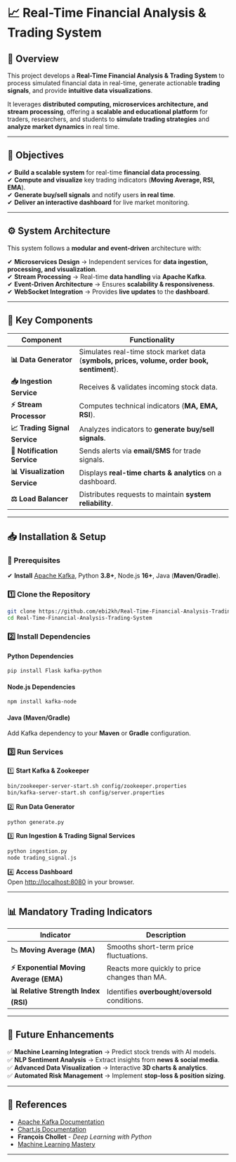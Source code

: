 # **📈 Real-Time Financial Analysis & Trading System**  

## **📌 Overview**  

This project develops a **Real-Time Financial Analysis & Trading System** to process simulated financial data in real-time, generate actionable **trading signals**, and provide **intuitive data visualizations**.  

It leverages **distributed computing, microservices architecture, and stream processing**, offering a **scalable and educational platform** for traders, researchers, and students to **simulate trading strategies** and **analyze market dynamics** in real time.  

---

## **🎯 Objectives**  

✔ **Build a scalable system** for real-time **financial data processing**.  
✔ **Compute and visualize** key trading indicators (**Moving Average, RSI, EMA**).  
✔ **Generate buy/sell signals** and notify users **in real time**.  
✔ **Deliver an interactive dashboard** for live market monitoring.  

---

## **⚙️ System Architecture**  

This system follows a **modular and event-driven** architecture with:  

✔ **Microservices Design** → Independent services for **data ingestion, processing, and visualization**.  
✔ **Stream Processing** → Real-time **data handling** via **Apache Kafka**.  
✔ **Event-Driven Architecture** → Ensures **scalability & responsiveness**.  
✔ **WebSocket Integration** → Provides **live updates** to the **dashboard**.  

---

## **🔑 Key Components**  

| **Component** | **Functionality** |
|--------------|------------------|
| **📊 Data Generator** | Simulates real-time stock market data (**symbols, prices, volume, order book, sentiment**). |
| **📥 Ingestion Service** | Receives & validates incoming stock data. |
| **⚡ Stream Processor** | Computes technical indicators (**MA, EMA, RSI**). |
| **📈 Trading Signal Service** | Analyzes indicators to **generate buy/sell signals**. |
| **🔔 Notification Service** | Sends alerts via **email/SMS** for trade signals. |
| **📊 Visualization Service** | Displays **real-time charts & analytics** on a dashboard. |
| **⚖️ Load Balancer** | Distributes requests to maintain **system reliability**. |

---

## **📥 Installation & Setup**  

### **🔹 Prerequisites**  

✔ **Install** [Apache Kafka](https://kafka.apache.org/), Python **3.8+**, Node.js **16+**, Java (**Maven/Gradle**).  

### **1️⃣ Clone the Repository**  
```bash
git clone https://github.com/ebi2kh/Real-Time-Financial-Analysis-Trading-System.git
cd Real-Time-Financial-Analysis-Trading-System
```

### **2️⃣ Install Dependencies**  

#### **Python Dependencies**  
```bash
pip install Flask kafka-python
```

#### **Node.js Dependencies**  
```bash
npm install kafka-node
```

#### **Java (Maven/Gradle)**  
Add Kafka dependency to your **Maven** or **Gradle** configuration.  

### **3️⃣ Run Services**  

1️⃣ **Start Kafka & Zookeeper**  
```bash
bin/zookeeper-server-start.sh config/zookeeper.properties
bin/kafka-server-start.sh config/server.properties
```

2️⃣ **Run Data Generator**  
```bash
python generate.py
```

3️⃣ **Run Ingestion & Trading Signal Services**  
```bash
python ingestion.py
node trading_signal.js
```

4️⃣ **Access Dashboard**  
Open [http://localhost:8080](http://localhost:8080) in your browser.  

---

## **📊 Mandatory Trading Indicators**  

| **Indicator** | **Description** |
|--------------|----------------|
| **📉 Moving Average (MA)** | Smooths short-term price fluctuations. |
| **⚡ Exponential Moving Average (EMA)** | Reacts more quickly to price changes than MA. |
| **📊 Relative Strength Index (RSI)** | Identifies **overbought**/**oversold** conditions. |

---

## **🚀 Future Enhancements**  

✅ **Machine Learning Integration** → Predict stock trends with AI models.  
✅ **NLP Sentiment Analysis** → Extract insights from **news & social media**.  
✅ **Advanced Data Visualization** → Interactive **3D charts & analytics**.  
✅ **Automated Risk Management** → Implement **stop-loss & position sizing**.  

---

## **📖 References**  

- [Apache Kafka Documentation](https://kafka.apache.org/documentation/)  
- [Chart.js Documentation](https://www.chartjs.org/docs/latest/)  
- **François Chollet** - *Deep Learning with Python*  
- [Machine Learning Mastery](https://machinelearningmastery.com/)  

---

